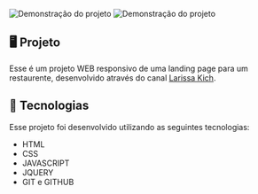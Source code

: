 <p align="start">
  <img src="https://github.com/user-attachments/assets/a20015ac-6b5d-48d0-af48-727a16942300" alt="Demonstração do projeto" width=""100%>
  <img src="https://github.com/user-attachments/assets/2e2f6348-c3a0-4258-86bf-993d0b4980f0" alt="Demonstração do projeto" width=""100%>
</p>

## 🖥️ Projeto
Esse é um projeto WEB responsivo de uma landing page para um restaurente, desenvolvido através do canal [Larissa Kich](https://www.youtube.com/@larissakich).

## 🚀 Tecnologias
Esse projeto foi desenvolvido utilizando as seguintes tecnologias:

- HTML
- CSS
- JAVASCRIPT
- JQUERY
- GIT e GITHUB